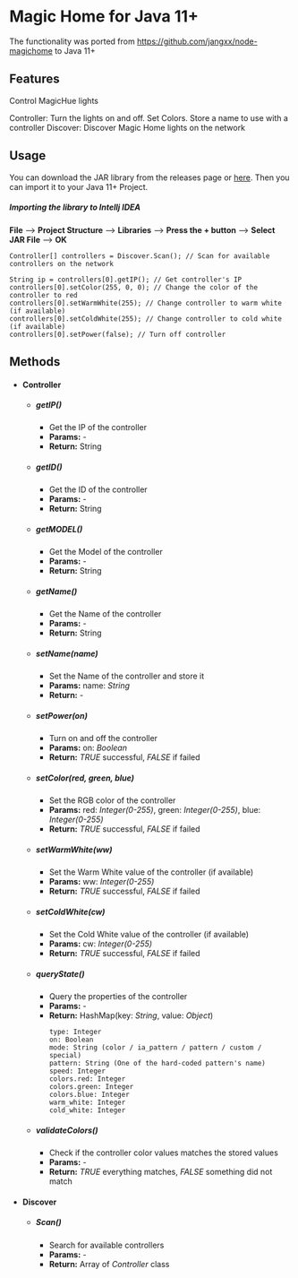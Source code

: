 # Magic Home for Java 11+
The functionality was ported from https://github.com/jangxx/node-magichome to Java 11+

## Features
Control MagicHue lights

Controller: Turn the lights on and off. Set Colors. Store a name to use with a controller
Discover: Discover Magic Home lights on the network

## Usage
You can download the JAR library from the releases page or [here](https://github.com/G33RY/magic-home-java/releases/tag/1.0).
Then you can import it to your Java 11+ Project. 

##### Importing the library to Intellj IDEA
**File** --> **Project Structure** --> **Libraries** --> **Press the + button** --> **Select JAR File** --> **OK**

```
Controller[] controllers = Discover.Scan(); // Scan for available controllers on the network

String ip = controllers[0].getIP(); // Get controller's IP
controllers[0].setColor(255, 0, 0); // Change the color of the controller to red
controllers[0].setWarmWhite(255); // Change controller to warm white (if available)
controllers[0].setColdWhite(255); // Change controller to cold white (if available)
controllers[0].setPower(false); // Turn off controller
```

## Methods

- #### Controller
    - ##### getIP()
        - Get the IP of the controller
        - **Params:** -
        - **Return:**  String
    - ##### getID()
        - Get the ID of the controller
        - **Params:** -
        - **Return:**  String
    - ##### getMODEL()
        - Get the Model of the controller
        - **Params:** -
        - **Return:** String
    - ##### getName()
        - Get the Name of the controller
        - **Params:** -
        - **Return:**  String
    - ##### setName(name)
        - Set the Name of the controller and store it
        - **Params:** name: *String*
        - **Return:**  -
    - ##### setPower(on)
        - Turn on and off the controller
        - **Params:** on: *Boolean*
        - **Return:**  *TRUE* successful, *FALSE* if failed
    - ##### setColor(red, green, blue)
        - Set the RGB color of the controller 
        - **Params:** red: *Integer(0-255)*, green: *Integer(0-255)*, blue: *Integer(0-255)*
        - **Return:**  *TRUE* successful, *FALSE* if failed
    - ##### setWarmWhite(ww)
        - Set the Warm White value of the controller  (if available)
        - **Params:** ww: *Integer(0-255)*
        - **Return:**  *TRUE* successful, *FALSE* if failed
    - ##### setColdWhite(cw)
        - Set the Cold White value of the controller (if available)
        - **Params:** cw: *Integer(0-255)*
        - **Return:**  *TRUE* successful, *FALSE* if failed
    - ##### queryState()
        - Query the properties of the controller
        - **Params:** -
        - **Return:** HashMap(key: *String*, value: *Object*)
            ```
            type: Integer
            on: Boolean
            mode: String (color / ia_pattern / pattern / custom / special)
            pattern: String (One of the hard-coded pattern's name)
            speed: Integer
            colors.red: Integer
            colors.green: Integer
            colors.blue: Integer
            warm_white: Integer
            cold_white: Integer
            ```
    - ##### validateColors()
        - Check if the controller color values matches the stored values
        - **Params:** -
        - **Return:**  *TRUE* everything matches, *FALSE* something did not match
- #### Discover
    - ##### Scan()
        - Search for available controllers
        - **Params:** -
        - **Return:**  Array of *Controller* class
